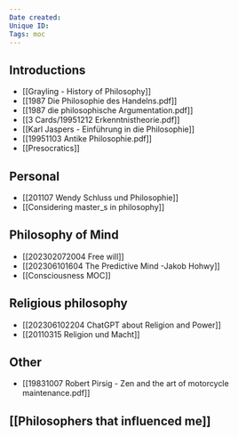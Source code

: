 ```yaml
---
Date created: 
Unique ID: 
Tags: moc
---
```

## Introductions
- [[Grayling - History of Philosophy]]
- [[1987 Die Philosophie des Handelns.pdf]]
- [[1987 die philosophische Argumentation.pdf]]
- [[3 Cards/19951212 Erkenntnistheorie.pdf]]
- [[Karl Jaspers - Einführung in die Philosophie]]
- [[19951103 Antike Philosophie.pdf]]
- [[Presocratics]]
## Personal
- [[201107 Wendy Schluss und Philosophie]]
- [[Considering master_s in philosophy]]
## Philosophy of Mind
- [[202302072004 Free will]]
- [[202306101604 The Predictive Mind -Jakob Hohwy]]
- [[Consciousness MOC]]
## Religious philosophy
- [[202306102204 ChatGPT about Religion and Power]]
- [[20110315 Religion und Macht]]
## Other
- [[19831007 Robert Pirsig - Zen and the art of motorcycle maintenance.pdf]]
## [[Philosophers that influenced me]]